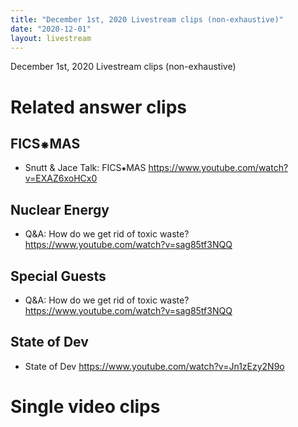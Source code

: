 ```yaml
---
title: "December 1st, 2020 Livestream clips (non-exhaustive)"
date: "2020-12-01"
layout: livestream
---
```

December 1st, 2020 Livestream clips (non-exhaustive)

# Related answer clips

## FICS⁕MAS
* Snutt & Jace Talk: FICS⁕MAS https://www.youtube.com/watch?v=EXAZ6xoHCx0

## Nuclear Energy
* Q&A: How do we get rid of toxic waste? https://www.youtube.com/watch?v=sag85tf3NQQ

## Special Guests
* Q&A: How do we get rid of toxic waste? https://www.youtube.com/watch?v=sag85tf3NQQ

## State of Dev
* State of Dev https://www.youtube.com/watch?v=Jn1zEzy2N9o

# Single video clips
